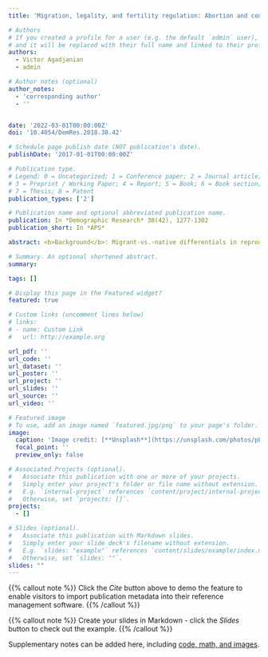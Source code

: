 ```yaml
---
title: 'Migration, legality, and fertility regulation: Abortion and contraception among migrants and natives in Russia'

# Authors
# If you created a profile for a user (e.g. the default `admin` user), write the username (folder name) here
# and it will be replaced with their full name and linked to their profile.
authors:
  - Victor Agadjanian
  - admin

# Author notes (optional)
author_notes:
  - 'corresponding author'
  - ''


date: '2022-03-01T00:00:00Z'
doi: '10.4054/DemRes.2018.38.42'

# Schedule page publish date (NOT publication's date).
publishDate: '2017-01-01T00:00:00Z'

# Publication type.
# Legend: 0 = Uncategorized; 1 = Conference paper; 2 = Journal article;
# 3 = Preprint / Working Paper; 4 = Report; 5 = Book; 6 = Book section;
# 7 = Thesis; 8 = Patent
publication_types: ['2']

# Publication name and optional abbreviated publication name.
publication: In *Demographic Research* 38(42), 1277-1302
publication_short: In *APS*

abstract: <b>Background</b>: Migrant-vs.-native differentials in reproductive behavior are typically examined through the prism of socioeconomic and cultural constraints that characterize the migration process and experiences. However, the literature seldom factors in migrant legal status because necessary data is rarely available. <b>Objective</b>: The study seeks to fill this important gap by looking at variations in induced abortion and contraceptive use not only between migrants and nonmigrants but also among migrants of different legal statuses in the Russian Federation. <b>Methods</b>: We use unique survey data collected in urban Russia from Central Asian working migrant women of different legal statuses – regularized vs. irregular – as well as their native counterparts. Binomial and multinomial logistic regressions are fitted to model abortion experience and current contraceptive use and method choice. <b>Results</b>: The results point to higher overall use of abortion among natives, but also to significant differences between migrants with regularized and irregular legal statuses. With respect to contraception, while no variation in overall use between migrants and natives or between migrants of different legal statuses is detected, instructive migrant-vs.-native differences in method choice emerge. <b>Conclusions</b>: The findings underscore the importance of migrants’ legal status, along with their other characteristics, for a better understanding of their reproductive behavior and for more effective corresponding policies. <b>Contribution</b>: The study offers pioneering insights into the intersection of migration, legality, and fertility in contemporary Russia and contributes to the cross-national scholarship on migration and reproductive behavior and health.

# Summary. An optional shortened abstract.
summary: 

tags: []

# Display this page in the Featured widget?
featured: true

# Custom links (uncomment lines below)
# links:
# - name: Custom Link
#   url: http://example.org

url_pdf: ''
url_code: ''
url_dataset: ''
url_poster: ''
url_project: ''
url_slides: ''
url_source: ''
url_video: ''

# Featured image
# To use, add an image named `featured.jpg/png` to your page's folder.
image:
  caption: 'Image credit: [**Unsplash**](https://unsplash.com/photos/pLCdAaMFLTE)'
  focal_point: ''
  preview_only: false

# Associated Projects (optional).
#   Associate this publication with one or more of your projects.
#   Simply enter your project's folder or file name without extension.
#   E.g. `internal-project` references `content/project/internal-project/index.md`.
#   Otherwise, set `projects: []`.
projects:
  - []

# Slides (optional).
#   Associate this publication with Markdown slides.
#   Simply enter your slide deck's filename without extension.
#   E.g. `slides: "example"` references `content/slides/example/index.md`.
#   Otherwise, set `slides: ""`.
slides: ""
---
```


{{% callout note %}}
Click the _Cite_ button above to demo the feature to enable visitors to import publication metadata into their reference management software.
{{% /callout %}}

{{% callout note %}}
Create your slides in Markdown - click the _Slides_ button to check out the example.
{{% /callout %}}

Supplementary notes can be added here, including [code, math, and images](https://wowchemy.com/docs/writing-markdown-latex/).
